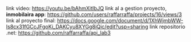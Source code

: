 link video: https://youtu.be/bAhmXitIbJQ
link al a  gestion proyecto, **inmobilaira app**: https://github.com/users/raffarraffa/projects/16/views/3
link al proyecto final: https://docs.google.com/document/d/1XhWjmbWW-Is8cx31fGCcJFgoKi_DAKCyu8XYGg8iQic/edit?usp=sharing
link repositorio .net: https://github.com/raffarraffa/api_lab3
